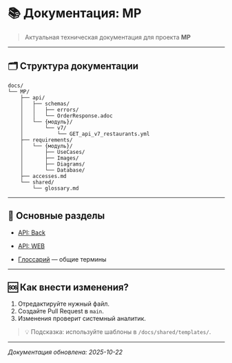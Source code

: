 # 📚 Документация: MP

> Актуальная техническая документация для проекта **MP**

---

## 🗂️ Структура документации

```
docs/
└── MP/
    ├── api/
    │   ├── schemas/
    │   │   ├── errors/
    │   │   └── OrderResponse.adoc
    │   └── {модуль}/
    │       └── v7/
    │           └── GET_api_v7_restaurants.yml
    ├── requirements/
    │   └── {модуль}/
    │       ├── UseCases/
    │       ├── Images/
    │       ├── Diagrams/
    │       └── Database/
    ├── accesses.md
    └── shared/
        └── glossary.md
```

---

## 🔗 Основные разделы

- [API: Back](api/Back/v7/GET_api_v7_restaurants.yml)
- [API: WEB](api/WEB/v7/GET_api_v7_restaurants.yml)

- [Глоссарий](shared/glossary.md) — общие термины

---

## 🆘 Как внести изменения?

1. Отредактируйте нужный файл.
2. Создайте Pull Request в `main`.
3. Изменения проверит системный аналитик.

> 💡 Подсказка: используйте шаблоны в `/docs/shared/templates/`.

---

_Документация обновлена: 2025-10-22_
